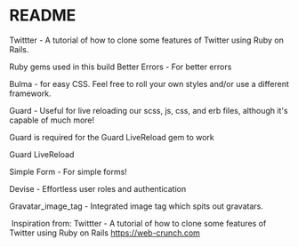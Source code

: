 # README
Twittter - A tutorial of how to clone some features of Twitter using Ruby on Rails.

Ruby gems used in this build
Better Errors - For better errors

Bulma - for easy CSS. Feel free to roll your own styles and/or use a different framework.

Guard - Useful for live reloading our scss, js, css, and erb files, although it's capable of much more!

Guard is required for the Guard LiveReload gem to work

Guard LiveReload

Simple Form - For simple forms!

Devise - Effortless user roles and authentication

Gravatar_image_tag - Integrated image tag which spits out gravatars.

​
Inspiration from:
Twittter - A tutorial of how to clone some features of Twitter using Ruby on Rails https://web-crunch.com
